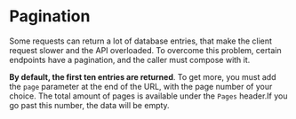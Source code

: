# Pagination

Some requests can return a lot of database entries, that make the client request slower and the API overloaded. To overcome this problem, certain endpoints have a pagination, and the caller must compose with it.

**By default, the first ten entries are returned**. To get more, you must add the `page` parameter at the end of the URL, with the page number of your choice. The total amount of pages is available under the `Pages` header.If you go past this number, the data will be empty.
